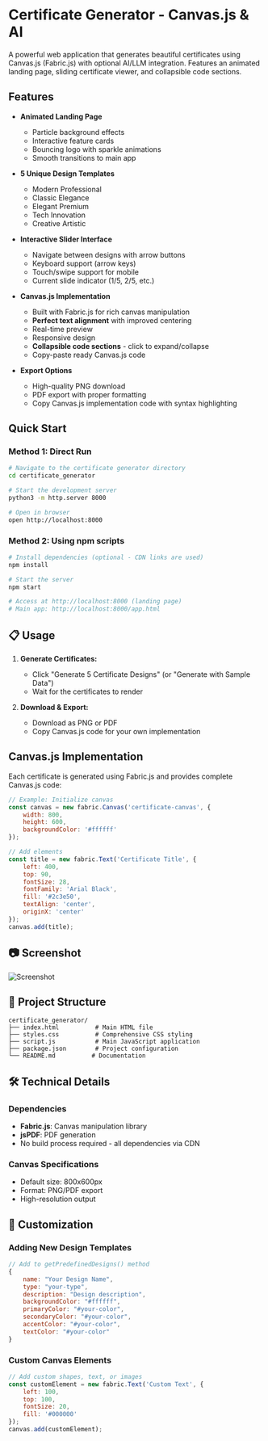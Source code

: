 # Certificate Generator - Canvas.js & AI

A powerful web application that generates beautiful certificates using Canvas.js (Fabric.js) with optional AI/LLM integration. Features an animated landing page, sliding certificate viewer, and collapsible code sections.

## Features

- **Animated Landing Page**
  - Particle background effects
  - Interactive feature cards
  - Bouncing logo with sparkle animations
  - Smooth transitions to main app

- **5 Unique Design Templates**
  - Modern Professional
  - Classic Elegance  
  - Elegant Premium
  - Tech Innovation
  - Creative Artistic

- **Interactive Slider Interface**
  - Navigate between designs with arrow buttons
  - Keyboard support (arrow keys)
  - Touch/swipe support for mobile
  - Current slide indicator (1/5, 2/5, etc.)

- **Canvas.js Implementation**
  - Built with Fabric.js for rich canvas manipulation
  - **Perfect text alignment** with improved centering
  - Real-time preview
  - Responsive design
  - **Collapsible code sections** - click to expand/collapse
  - Copy-paste ready Canvas.js code

- **Export Options**
  - High-quality PNG download
  - PDF export with proper formatting
  - Copy Canvas.js implementation code with syntax highlighting


## Quick Start

### Method 1: Direct Run
```bash
# Navigate to the certificate generator directory
cd certificate_generator

# Start the development server
python3 -m http.server 8000

# Open in browser
open http://localhost:8000
```

### Method 2: Using npm scripts
```bash
# Install dependencies (optional - CDN links are used)
npm install

# Start the server
npm start

# Access at http://localhost:8000 (landing page)
# Main app: http://localhost:8000/app.html
```

## 📋 Usage

1. **Generate Certificates:**
   - Click "Generate 5 Certificate Designs" (or "Generate with Sample Data")
   - Wait for the certificates to render

2. **Download & Export:**
   - Download as PNG or PDF
   - Copy Canvas.js code for your own implementation


## Canvas.js Implementation

Each certificate is generated using Fabric.js and provides complete Canvas.js code:

```javascript
// Example: Initialize canvas
const canvas = new fabric.Canvas('certificate-canvas', {
    width: 800,
    height: 600,
    backgroundColor: '#ffffff'
});

// Add elements
const title = new fabric.Text('Certificate Title', {
    left: 400,
    top: 90,
    fontSize: 28,
    fontFamily: 'Arial Black',
    fill: '#2c3e50',
    textAlign: 'center',
    originX: 'center'
});
canvas.add(title);
```

## 📷 Screenshot
![Screenshot](screenshot.png)


## 📁 Project Structure

```
certificate_generator/
├── index.html          # Main HTML file
├── styles.css          # Comprehensive CSS styling
├── script.js           # Main JavaScript application
├── package.json        # Project configuration
└── README.md          # Documentation
```

## 🛠️ Technical Details

### Dependencies
- **Fabric.js**: Canvas manipulation library
- **jsPDF**: PDF generation
- No build process required - all dependencies via CDN

### Canvas Specifications
- Default size: 800x600px
- Format: PNG/PDF export
- High-resolution output

## 🔧 Customization

### Adding New Design Templates
```javascript
// Add to getPredefinedDesigns() method
{
    name: "Your Design Name",
    type: "your-type",
    description: "Design description",
    backgroundColor: "#ffffff",
    primaryColor: "#your-color",
    secondaryColor: "#your-color",
    accentColor: "#your-color",
    textColor: "#your-color"
}
```

### Custom Canvas Elements
```javascript
// Add custom shapes, text, or images
const customElement = new fabric.Text('Custom Text', {
    left: 100,
    top: 100,
    fontSize: 20,
    fill: '#000000'
});
canvas.add(customElement);
```
